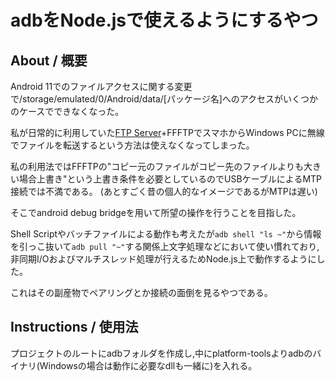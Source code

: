 # adbをNode.jsで使えるようにするやつ

## About / 概要

Android 11でのファイルアクセスに関する変更で/storage/emulated/0/Android/data/[パッケージ名]へのアクセスがいくつかのケースでできなくなった。

私が日常的に利用していた[FTP Server](https://play.google.com/store/apps/details?id=com.theolivetree.ftpserver&hl=ja&gl=US)+FFFTPでスマホからWindows PCに無線でファイルを転送するという方法は使えなくなってしまった。

私の利用法ではFFFTPの"コピー元のファイルがコピー先のファイルよりも大きい場合上書き"という上書き条件を必要としているのでUSBケーブルによるMTP接続では不満である。
(あとすごく昔の個人的なイメージであるがMTPは遅い)

そこでandroid debug bridgeを用いて所望の操作を行うことを目指した。

Shell Scriptやバッチファイルによる動作も考えたが`adb shell "ls ~"`から情報を引っこ抜いて`adb pull "~"`する関係上文字処理などにおいて使い慣れており,非同期I/Oおよびマルチスレッド処理が行えるためNode.js上で動作するようにした。

これはその副産物でペアリングとか接続の面倒を見るやつである。

## Instructions / 使用法

プロジェクトのルートにadbフォルダを作成し,中にplatform-toolsよりadbのバイナリ(Windowsの場合は動作に必要なdllも一緒に)を入れる。
